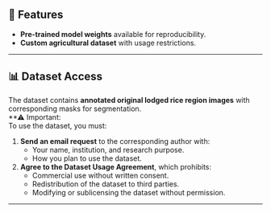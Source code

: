 ## 🚀 Features
- **Pre-trained model weights** available for reproducibility.  
- **Custom agricultural dataset** with usage restrictions.  

*** 

## 📊 Dataset Access

The dataset contains **annotated original lodged rice region images** with corresponding masks for segmentation.  
**⚠ Important:  
To use the dataset, you must:

1. **Send an email request** to the corresponding author with:
   - Your name, institution, and research purpose.
   - How you plan to use the dataset.
2. **Agree to the Dataset Usage Agreement**, which prohibits:
   - Commercial use without written consent.
   - Redistribution of the dataset to third parties.
   - Modifying or sublicensing the dataset without permission.

---
